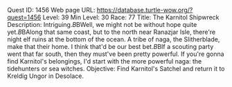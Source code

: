 Quest ID: 1456
Web page URL: https://database.turtle-wow.org/?quest=1456
Level: 39
Min Level: 30
Race: 77
Title: The Karnitol Shipwreck
Description: Intriguing.$B$BWell, we might not be without hope quite yet.$B$BAlong that same coast, but to the north near Ranazjar Isle, there're night elf ruins at the bottom of the ocean. A tribe of naga, the Slitherblade, make that their home. I think that'd be our best bet.$B$BIf a scouting party went that far south, then they must've been pretty powerful. If you're gonna find Karnitol's belongings, I'd start with the more powerful naga: the tidehunters or sea witches.
Objective: Find Karnitol's Satchel and return it to Kreldig Ungor in Desolace.
